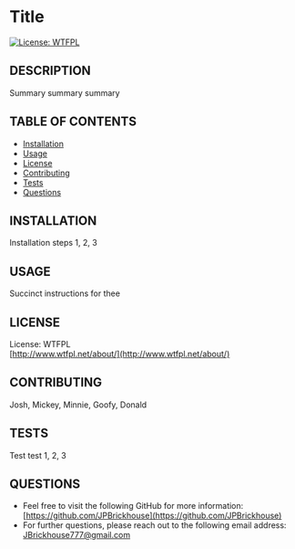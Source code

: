 
# Title

[![License: WTFPL](https://img.shields.io/badge/License-WTFPL-brightgreen.svg)](http://www.wtfpl.net/about/)

## DESCRIPTION
Summary summary summary

## TABLE OF CONTENTS
* [Installation](#installation)
* [Usage](#usage)
* [License](#license)
* [Contributing](#contributing)
* [Tests](#tests)
* [Questions](#questions)
    
## INSTALLATION
Installation steps 1, 2, 3

## USAGE
Succinct instructions for thee

## LICENSE
License: WTFPL<br>
[http://www.wtfpl.net/about/](http://www.wtfpl.net/about/)

## CONTRIBUTING
Josh, Mickey, Minnie, Goofy, Donald

## TESTS
Test test 1, 2, 3

## QUESTIONS
- Feel free to visit the following GitHub for more information:
[https://github.com/JPBrickhouse](https://github.com/JPBrickhouse)
- For further questions, please reach out to the following email address:
[JBrickhouse777@gmail.com](JBrickhouse777@gmail.com)
